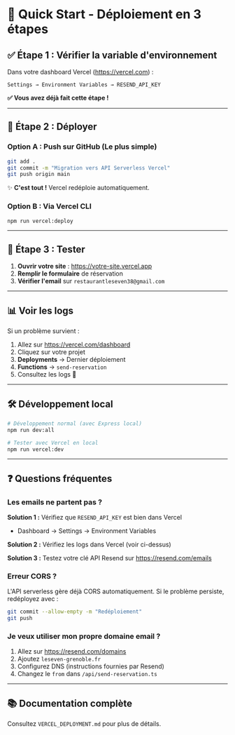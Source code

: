 # 🎯 Quick Start - Déploiement en 3 étapes

## ✅ Étape 1 : Vérifier la variable d'environnement

Dans votre dashboard Vercel (https://vercel.com) :

```
Settings → Environment Variables → RESEND_API_KEY
```

**✅ Vous avez déjà fait cette étape !**

---

## 🚀 Étape 2 : Déployer

### Option A : Push sur GitHub (Le plus simple)

```bash
git add .
git commit -m "Migration vers API Serverless Vercel"
git push origin main
```

✨ **C'est tout !** Vercel redéploie automatiquement.

### Option B : Via Vercel CLI

```bash
npm run vercel:deploy
```

---

## 🧪 Étape 3 : Tester

1. **Ouvrir votre site** : https://votre-site.vercel.app
2. **Remplir le formulaire** de réservation
3. **Vérifier l'email** sur `restaurantleseven38@gmail.com`

---

## 📊 Voir les logs

Si un problème survient :

1. Allez sur https://vercel.com/dashboard
2. Cliquez sur votre projet
3. **Deployments** → Dernier déploiement
4. **Functions** → `send-reservation`
5. Consultez les logs 📝

---

## 🛠️ Développement local

```bash
# Développement normal (avec Express local)
npm run dev:all

# Tester avec Vercel en local
npm run vercel:dev
```

---

## ❓ Questions fréquentes

### Les emails ne partent pas ?

**Solution 1 :** Vérifiez que `RESEND_API_KEY` est bien dans Vercel

- Dashboard → Settings → Environment Variables

**Solution 2 :** Vérifiez les logs dans Vercel (voir ci-dessus)

**Solution 3 :** Testez votre clé API Resend sur https://resend.com/emails

### Erreur CORS ?

L'API serverless gère déjà CORS automatiquement.
Si le problème persiste, redéployez avec :

```bash
git commit --allow-empty -m "Redéploiement"
git push
```

### Je veux utiliser mon propre domaine email ?

1. Allez sur https://resend.com/domains
2. Ajoutez `leseven-grenoble.fr`
3. Configurez DNS (instructions fournies par Resend)
4. Changez le `from` dans `/api/send-reservation.ts`

---

## 📚 Documentation complète

Consultez `VERCEL_DEPLOYMENT.md` pour plus de détails.

